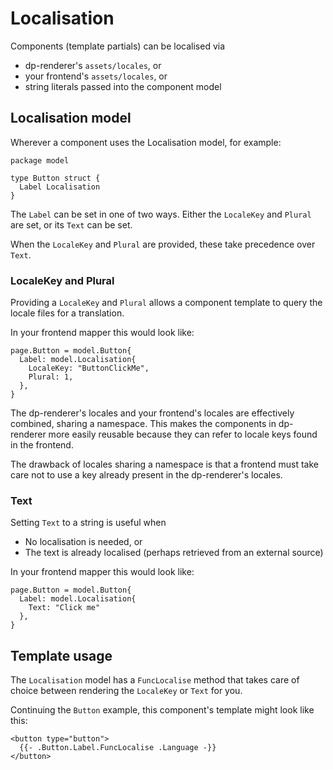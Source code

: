 # Localisation

Components (template partials) can be localised via
- dp-renderer's `assets/locales`, or
- your frontend's `assets/locales`, or
- string literals passed into the component model

## Localisation model

Wherever a component uses the Localisation model, for example:

```
package model

type Button struct {
  Label Localisation
}
```

The `Label` can be set in one of two ways. Either the `LocaleKey` and `Plural`
are set, or its `Text` can be set.

When the `LocaleKey` and `Plural` are provided, these take precedence over
`Text`.

### LocaleKey and Plural

Providing a `LocaleKey` and `Plural` allows a component template to query the
locale files for a translation.

In your frontend mapper this would look like:

```
page.Button = model.Button{
  Label: model.Localisation{
    LocaleKey: "ButtonClickMe",
    Plural: 1,
  },
}
```

The dp-renderer's locales and your frontend's locales are effectively combined,
sharing a namespace. This makes the components in dp-renderer more easily
reusable because they can refer to locale keys found in the frontend.

The drawback of locales sharing a namespace is that a frontend must take care
not to use a key already present in the dp-renderer's locales.

### Text

Setting `Text` to a string is useful when
- No localisation is needed, or
- The text is already localised (perhaps retrieved from an external source)

In your frontend mapper this would look like:

```
page.Button = model.Button{
  Label: model.Localisation{
    Text: "Click me"
  },
}
```

## Template usage

The `Localisation` model has a `FuncLocalise` method that takes care of
choice between rendering the `LocaleKey` or `Text` for you.

Continuing the `Button` example, this component's template might
look like this:

```
<button type="button">
  {{- .Button.Label.FuncLocalise .Language -}}
</button>
```
